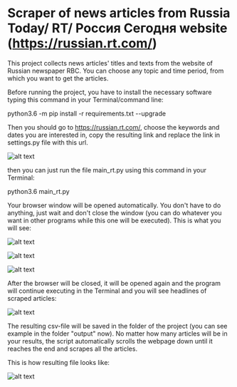 # Scraper of news articles from Russia Today/ RT/ Россия Сегодня website (https://russian.rt.com/)

This project collects news articles' titles and texts from the website of Russian newspaper RBC. You can choose any topic and time period, from which you want to get the articles.

Before running the project, you have to install the necessary software typing this command in your Terminal/command line:

python3.6 -m pip install -r requirements.txt --upgrade

Then you should go to https://russian.rt.com/, choose the keywords and dates you are interested in, copy the resulting link and replace the link in settings.py file with this url.

![alt text](https://github.com/YaKsenia/scraper_russia_today_website/blob/master/output/copy_the%20_link.png)

then you can just run the file main_rt.py using this command in your Terminal:

python3.6 main_rt.py

Your browser window will be opened automatically. You don't have to do anything, just wait and don't close the window (you can do whatever you want in other programs while this one will be executed). This is what you will see:

![alt text](https://github.com/YaKsenia/scraper_russia_today_website/blob/master/output/scraping_browser.png)

![alt text](https://github.com/YaKsenia/scraper_russia_today_website/blob/master/output/output1.png)

![alt text](https://github.com/YaKsenia/scraper_russia_today_website/blob/master/output/output2.png)


After the browser will be closed, it will be opened again and the program will continue executing in the Terminal and you will see headlines of scraped articles:

![alt text](https://github.com/YaKsenia/scraper_russia_today_website/blob/master/output/output3.png)


The resulting csv-file will be saved in the folder of the project (you can see example in the folder "output" now). No matter how many articles will be in your results, the script automatically scrolls the webpage down until it reaches the end and scrapes all the articles.

This is how resulting file looks like:

![alt text](https://github.com/YaKsenia/scraper_russia_today_website/blob/master/output/resulting_file.png)
